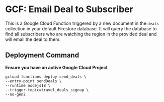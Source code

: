 # GCF: Email Deal to Subscriber

This is a Google Cloud Function triggered by a new document in the `deals` collection in your default Firestore database. It will query the database to find all subscribers who are watching the region in the provided deal and will email the deal to them.

## Deployment Command
**Ensure you have an active Google Cloud Project**
```
gcloud functions deploy send_deals \
--entry-point sendDeals \
--runtime nodejs18 \
--trigger-topic=travel_deals_signup \
--no-gen2
```